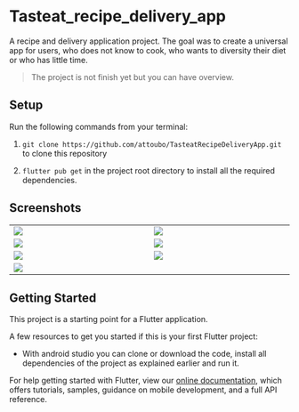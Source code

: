 # Tasteat_recipe_delivery_app

A recipe and delivery application project. The goal was to create a universal app for users, who does not know to cook, who wants to diversity their diet or who has little time.
> The project is not finish yet but you can have overview. <br />


## Setup

Run the following commands from your terminal:

1) `git clone https://github.com/attoubo/TasteatRecipeDeliveryApp.git` to clone this repository 

2) `flutter pub get` in the project root directory to install all the required dependencies.


## Screenshots

<table width="100%">
  <tbody>
    <tr>
      <td width="1%"><img src="https://github.com/attoubo/TasteatRecipeDeliveryApp/assets/49050891/54100a32-738a-4158-9009-4f50ff23017b"/></td>
      <td width="1%"><img src="https://github.com/attoubo/TasteatRecipeDeliveryApp/assets/49050891/d6ef832a-5d6d-46d5-bb51-ce543386989c"/></td>
    </tr>
    <tr>
      <td width="1%"><img src="https://github.com/attoubo/TasteatRecipeDeliveryApp/assets/49050891/bcd43ff1-f654-4428-8297-cf85d962cb30"/></td>
      <td width="1%"><img src="https://github.com/attoubo/TasteatRecipeDeliveryApp/assets/49050891/8e9f5b78-874e-4fe0-9355-00633cf6c32d"/></td>
    </tr>
    <tr>
      <td width="1%"><img src="https://github.com/attoubo/TasteatRecipeDeliveryApp/assets/49050891/4a7b1985-a05a-4229-b23c-7ebb800234f3"/></td>
      <td width="1%"><img src="https://github.com/attoubo/TasteatRecipeDeliveryApp/assets/49050891/763e59f4-5ae9-4d93-a43a-0a2d0a68c2a3"/></td>
    </tr>
    <tr>
      <td width="1%"><img src="https://github.com/attoubo/TasteatRecipeDeliveryApp/assets/49050891/c439f886-7c43-4646-b20f-37c15d0c09aa"/></td>
    </tr>
  </tbody>
</table>



## Getting Started

This project is a starting point for a Flutter application.

A few resources to get you started if this is your first Flutter project:
- With android studio you can clone or download the code, install all dependencies of the project as explained earlier and run it.

For help getting started with Flutter, view our
[online documentation](https://flutter.dev/docs), which offers tutorials,
samples, guidance on mobile development, and a full API reference.
